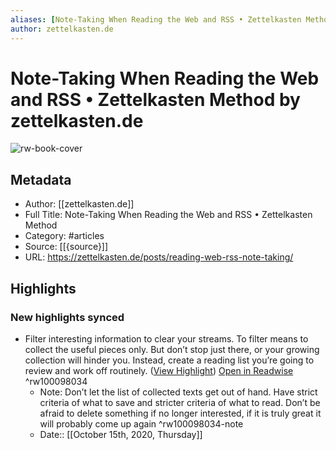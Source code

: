 ```yaml
---
aliases: [Note-Taking When Reading the Web and RSS • Zettelkasten Method, Note-Taking When Reading the Web and RSS • Zettelkasten Method]
author: zettelkasten.de
---
```

# Note-Taking When Reading the Web and RSS • Zettelkasten Method by zettelkasten.de

![rw-book-cover](https://readwise-assets.s3.amazonaws.com/static/images/article4.6bc1851654a0.png)

## Metadata
- Author: [[zettelkasten.de]]
- Full Title: Note-Taking When Reading the Web and RSS • Zettelkasten Method
- Category: #articles
- Source: [[{source}]]
- URL: https://zettelkasten.de/posts/reading-web-rss-note-taking/

## Highlights
### New highlights synced
- Filter interesting information to clear your streams. To filter means to collect the useful pieces only. But don’t stop just there, or your growing collection will hinder you. Instead, create a reading list you’re going to review and work off routinely. ([View Highlight](https://instapaper.com/read/1350098077/14283258)) [Open in Readwise](https://readwise.io/open/100098034) ^rw100098034
    - Note: Don’t let the list of collected texts get out of hand. Have strict criteria of what to save and stricter criteria of what to read. Don’t be afraid to delete something if no longer interested, if it is truly great it will probably come up again ^rw100098034-note
    - Date:: [[October 15th, 2020, Thursday]]
